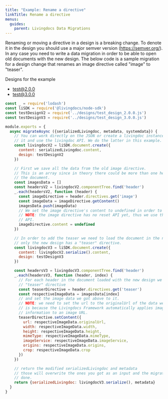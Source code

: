 ```yaml
---
title: "Example: Rename a directive"
linkTitle: Rename a directive
menus:
  guides:
    parent: Livingdocs Data Migrations
---
```


Renaming or moving a directive in a design is a breaking change. To denote it in the design you should use a major semver version (https://semver.org/). In any case you need to write a data migration in order to be able to open old documents with the new design. The below code is a sample migration for a design change that renames an image directive called "image" to "teaser".


Designs for the example
- [test@2.0.0](../designs/test_design_2.0.0.js)
- [test@3.0.0](../designs/test_design_3.0.0.js)

```js
const _ = require('lodash')
const liSDK = require('@livingdocs/node-sdk')
const testDesignV2 = require('../designs/test_design_2.0.0.js')
const testDesignV3 = require('../designs/test_design_3.0.0.js')

module.exports = {
  async migrateAsync ({serializedLivingdoc, metadata, systemdata}) {
    // You can work directly on the JSON or create a livingdoc instance from
    // it and use the livingdoc API. We do the latter in this example.
    const livingdocV2 = liSDK.document.create({
      content: serializedLivingdoc.content,
      design: testDesignV2
    })

    // First we save all the data from the old image directive.
    // This is an array since in theory there could be more than one header in
    // the document.
    const imagesData = []
    const headersV2 = livingdocV2.componentTree.find('header')
    _.each(headersV2, function (header) {
      const imageDirective = header.directives.get('image')
      const imageData = imageDirective.getContent()
      imagesData.push(imageData)
      // We set the image directive's content to undefined in order to reset it
      // NOTE: the image directive has no reset API yet, thus we use the private
      // API.
      imageDirective.content = undefined
    })

    // In order to add the teaser we need to load the document in the new design
    // only the new design has a "teaser" directive.
    const livingdocV3 = liSDK.document.create({
      content: livingdocV2.serialize().content,
      design: testDesignV3
    })

    const headersV3 = livingdocV3.componentTree.find('header')
    _.each(headersV3, function (header, index) {
      // For each header in the document loaded with the new design we get the
      // "teaser" directive
      const teaserDirective = header.directives.get('teaser')
      const respectiveImageData = imagesData[index]
      // and set the image data we got above to it.
      // NOTE: we need to set the url to the originalUrl of the data we got. This
      // is because the Livingdocs Framework automatically applies image service
      // information to an image URL.
      teaserDirective.setContent({
        url: respectiveImageData.originalUrl,
        width: respectiveImageData.width,
        height: respectiveImageData.height,
        mimeType: respectiveImageData.mimeType,
        imageService: respectiveImageData.imageService,
        origins: respectiveImageData.origins,
        crop: respectiveImageData.crop
      })
    })

    // return the modified serializedLivingdoc and metadata
    // those will overwrite the ones you got as an input and the migration is
    // done.
    return {serializedLivingdoc: livingdocV3.serialize(), metadata}
  }
}
```

